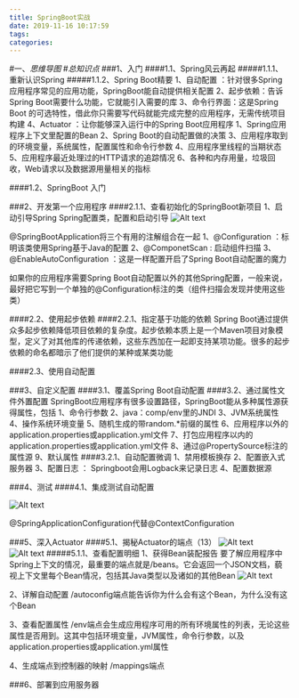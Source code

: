 ```yaml
---
title: SpringBoot实战
date: 2019-11-16 10:17:59
tags: 
categories: 
---
```

#一、*思维导图*
#*总知识点*
###1、入门
####1.1、Spring风云再起
#####1.1.1、重新认识Spring
#####1.1.2、Spring Boot精要
	1、自动配置 ：针对很多Spring应用程序常见的应用功能，SpringBoot能自动提供相关配置
	2、起步依赖：告诉Spring Boot需要什么功能，它就能引入需要的库
	3、命令行界面：这是Spring Boot 的可选特性，借此你只需要写代码就能完成完整的应用程序，无需传统项目构建
	4、Actuator ：让你能够深入运行中的Spring Boot应用程序
		1、Spring应用程序上下文里配置的Bean
		2、Spring Boot的自动配置做的决策
		3、应用程序取到的环境变量，系统属性，配置属性和命令行参数
		4、应用程序里线程的当期状态
		5、应用程序最近处理过的HTTP请求的追踪情况
		6、各种和内存用量，垃圾回收，Web请求以及数据源用量相关的指标

####1.2、SpringBoot 入门


###2、开发第一个应用程序
####2.1.1、查看初始化的SpringBoot新项目
	1、启动引导Spring
		Spring配置类，配置和启动引导
![Alt text](./1558517592444.png)

@SpringBootApplication将三个有用的注解组合在一起
	1、@Configuration ：标明该类使用Spring基于Java的配置
	2、@ComponetScan : 启动组件扫描
	3、@EnableAutoConfiguration ：这是一样配置开启了Spring Boot自动配置的魔力

如果你的应用程序需要Spring Boot自动配置以外的其他Spring配置，一般来说，最好把它写到一个单独的@Configuration标注的类（组件扫描会发现并使用这些类）

####2.2、使用起步依赖
####2.2.1、指定基于功能的依赖
	Spring Boot通过提供众多起步依赖降低项目依赖的复杂度。起步依赖本质上是一个Maven项目对象模型，定义了对其他库的传递依赖，这些东西加在一起即支持某项功能。很多的起步依赖的命名都暗示了他们提供的某种或某类功能


####2.3、使用自动配置



###3、自定义配置
####3.1、覆盖Spring Boot自动配置
####3.2、通过属性文件外置配置
	SpringBoot应用程序有很多设置路径，SpringBoot能从多种属性源获得属性，包括
	1、命令行参数
	2、java：comp/env里的JNDI
	3、JVM系统属性
	4、操作系统环境变量
	5、随机生成的带random.*前缀的属性
	6、应用程序以外的application.properties或application.yml文件
	7、打包应用程序以内的application.properties或application.yml文件
	8、通过@PropertySource标注的属性源
	9、默认属性
####3.2.1、自动配置微调
	1、禁用模板换存
	2、配置嵌入式服务器
	3、配置日志 ： Springboot会用Logback来记录日志
	4、配置数据源

###4、测试
####4.1、集成测试自动配置

![Alt text](./1558582618910.png)

@SpringApplicationConfiguration代替@ContextConfiguration



###5、深入Actuator
####5.1、揭秘Actuator的端点（13）
![Alt text](./1558583274814.png)
![Alt text](./1558583281737.png)
#####5.1.1、查看配置明细
	1、获得Bean装配报告
		要了解应用程序中Spring上下文的情况，最重要的端点就是/beans。它会返回一个JSON文档，藐视上下文里每个Bean情况，包括其Java类型以及诸如的其他Bean
![Alt text](./1558583762970.png)

2、详解自动配置
	/autoconfig端点能告诉你为什么会有这个Bean，为什么没有这个Bean

3、查看配置属性
	/env端点会生成应用程序可用的所有环境属性的列表，无论这些属性是否用到。这其中包括环境变量，JVM属性，命令行参数，以及application.properties或application.yml属性

4、生成端点到控制器的映射
	/mappings端点


###6、部署到应用服务器